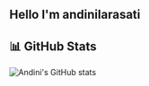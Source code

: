 ## Hello I'm andinilarasati



## 📊 GitHub Stats
![Andini's GitHub stats](https://github-readme-stats.vercel.app/api?username=andinilarasati&show_icons=true&theme=tokyonight)
